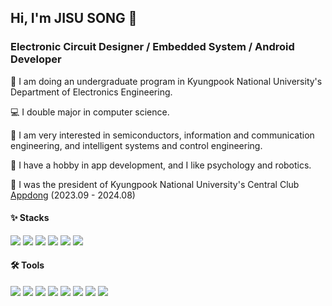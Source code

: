 ## Hi, I'm JISU SONG 👋

<!--
**jisuSong0625/jisuSong0625** is a ✨ _special_ ✨ repository because its `README.md` (this file) appears on your GitHub profile.

Here are some ideas to get you started:

- 🔭 I’m currently working on ...
- 🌱 I’m currently learning ...
- 👯 I’m looking to collaborate on ...
- 🤔 I’m looking for help with ...
- 💬 Ask me about ...
- 📫 How to reach me: ...
- 😄 Pronouns: ...
- ⚡ Fun fact: ...
-->


### Electronic Circuit Designer / Embedded System / Android Developer
🏫 I am doing an undergraduate program in Kyungpook National University's Department of Electronics Engineering.

💻 I double major in computer science.

🌱 I am very interested in semiconductors, information and communication engineering, and intelligent systems and control engineering.

🎵 I have a hobby in app development, and I like psychology and robotics.

📱 I was the president of Kyungpook National University's Central Club [Appdong](https://github.com/APPDONG-KNU) (2023.09 - 2024.08)

#### ✨ Stacks

<img src="https://img.shields.io/badge/Python-3766AB?style=flat-square&logo=python&logoColor=ffdd54"/> <img src="https://img.shields.io/badge/C/C++-%2300599C.svg?style=flat-square&logo=c&logoColor=white"/>
<img src="https://img.shields.io/badge/JAVA-%23ED8B00.svg?style=flat-square&logo=openjdk&logoColor=white"/>
<img src="https://img.shields.io/badge/KOTLIN-%237F52FF.svg?style=flat-square&logo=kotlin&logoColor=white"/>
<img src="https://img.shields.io/badge/-RISC--V-283272?style=flat-square&logo=riscv&logoColor=white"/>
<img src="https://img.shields.io/badge/-ARDUINO-00979D?style=flat-square&logo=Arduino&logoColor=white"/>

#### 🛠️ Tools

<img src="https://img.shields.io/badge/VISUAL%20STUDIO%20CODE-0078d7.svg?style=flat-square&logo=visual-studio-code&logoColor=white"/> <img src="https://img.shields.io/badge/GITHUB-%23121011.svg?style=flat-square&logo=github&logoColor=white"/>
<img src="https://img.shields.io/badge/Eclipse IDE-2C2255?style=flat-square&logo=eclipse&logoColor=white"/>
<img src="https://img.shields.io/badge/VIM-%2311AB00.svg?style=flat-square&logo=vim&logoColor=white"/>
<img src="https://img.shields.io/badge/IntelliJ%20IDEA-000000.svg?style=flat-square&logo=intellij-idea&logoColor=white"/>
<img src="https://img.shields.io/badge/ANDROID%20STUDIO-346ac1?style=flat-square&logo=android%20studio&logoColor=white"/>
<img src="https://img.shields.io/badge/Keil%20µVision-394049?style=flat-square&logo=ArmKeil&logoColor=white"/>
<img src="https://img.shields.io/badge/LTspice-900028?style=flat-square&logo=ltspice&logoColor=white"/>


